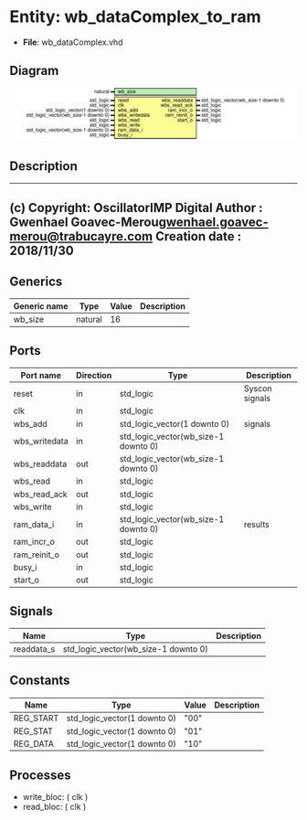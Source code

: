 # Entity: wb_dataComplex_to_ram

- **File**: wb_dataComplex.vhd
## Diagram

![Diagram](wb_dataComplex.svg "Diagram")
## Description

-------------------------------------------------------------------------
 (c) Copyright: OscillatorIMP Digital
 Author : Gwenhael Goavec-Merou<gwenhael.goavec-merou@trabucayre.com>
 Creation date : 2018/11/30
-------------------------------------------------------------------------
## Generics

| Generic name | Type    | Value | Description |
| ------------ | ------- | ----- | ----------- |
| wb_size      | natural | 16    |             |
## Ports

| Port name     | Direction | Type                                 | Description    |
| ------------- | --------- | ------------------------------------ | -------------- |
| reset         | in        | std_logic                            | Syscon signals |
| clk           | in        | std_logic                            |                |
| wbs_add       | in        | std_logic_vector(1 downto 0)         | signals        |
| wbs_writedata | in        | std_logic_vector(wb_size-1 downto 0) |                |
| wbs_readdata  | out       | std_logic_vector(wb_size-1 downto 0) |                |
| wbs_read      | in        | std_logic                            |                |
| wbs_read_ack  | out       | std_logic                            |                |
| wbs_write     | in        | std_logic                            |                |
| ram_data_i    | in        | std_logic_vector(wb_size-1 downto 0) | results        |
| ram_incr_o    | out       | std_logic                            |                |
| ram_reinit_o  | out       | std_logic                            |                |
| busy_i        | in        | std_logic                            |                |
| start_o       | out       | std_logic                            |                |
## Signals

| Name       | Type                                 | Description |
| ---------- | ------------------------------------ | ----------- |
| readdata_s | std_logic_vector(wb_size-1 downto 0) |             |
## Constants

| Name      | Type                         | Value | Description |
| --------- | ---------------------------- | ----- | ----------- |
| REG_START | std_logic_vector(1 downto 0) |  "00" |             |
| REG_STAT  | std_logic_vector(1 downto 0) |  "01" |             |
| REG_DATA  | std_logic_vector(1 downto 0) |  "10" |             |
## Processes
- write_bloc: ( clk )
- read_bloc: ( clk )
